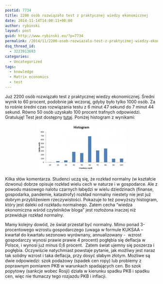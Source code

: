 ```yaml
---
postid: 7734
title: 2200 osób rozwiązało test z praktycznej wiedzy ekonomicznej
date: 2014-11-14T14:00:11+00:00
author: rybinski
layout: post
guid: http://www.rybinski.eu/?p=7734
permalink: /2014/11/2200-osob-rozwiazalo-test-z-praktycznej-wiedzy-ekonomicznej/
dsq_thread_id:
  - 3223913693
categories:
  - Uncategorized
tags:
  - knowledge
  - Matrix economics
  - test
---
```

Już 2200 osób rozwiązało test z praktycznej wiedzy ekonomicznej. Średni wynik to 60 procent, podobnie jak wczoraj, gdyby było tylko 1000 osób. Za to rośnie średni czas rozwiązania testu z 6 minut 47 sekund do 7 minut 44 sekund. Równo 50 osób uzyskało 100 procent trafnych odpowiedzi. Gratuluję! Test jest dostępny [tutaj](https://testmoz.com/392064). Poniżej histogram z wynikami:

<p style="text-align: center;">
  <a href="/uploads/2014/11/histogram_testu_ekonomia_w_matriksie_2.jpg"><img class="size-medium wp-image-7735 aligncenter" title="histogram_testu_ekonomia_w_matriksie_2" src="/uploads/2014/11/histogram_testu_ekonomia_w_matriksie_2-300x155.jpg" alt="" width="300" height="155" /></a>
</p>

Kilka słów komentarza. Studenci uczą się, że rozkład normalny (w kształcie dzwonu) dobrze opisuje rozkład wielu cech w naturze i w gospodarce. Ale z powodu masowego nalotu czarnych łabędzi w wielu dziedzinach (finanse, gospodarka, pandemie, katastrofy) rozkład normalny niestety nie jest już dobrym przybliżeniem rzeczywistości. Pokazuje to też powyższy histogram, który jest daleki od rozkładu normalnego. Zatem cecha “wiedza ekonomiczna wśród czytelników bloga” jest rozłożona inaczej niż przewiduje rozkład normalny.

Mamy kolejny dowód, że świat przestał być normalny. Mimo ponad 3-procentowego wzrostu gospodarczego (uwaga w formule KUKSAA – kwartał do kwartału sezonowo wyrównany, annualizowany -  wzrost gospodarczy wynosi prawie prawie 4 procent) pogłębia się deflacja w Polsce, i wynosi już minus 0,6 procent.  Zatem świat ujemny się poszerza i pogłębia. Oczywiście natychmiast powstaje pytanie, jak możliwy jest naraz tak solidny wzrost i taka deflacja, przy dosyć słabym złotym. Możliwe są dwie odpowiedzi: szok podażowy (spadek cen ropy) lub problemy z poprawnym pomiarem PKB w warunkach spadających cen. Bo szok popytowy (sankcje wobec Rosji) działa w kierunku spadku PKB i spadku cen, więc nie tłumaczy tego rozjazdu PKB i inflacji.
